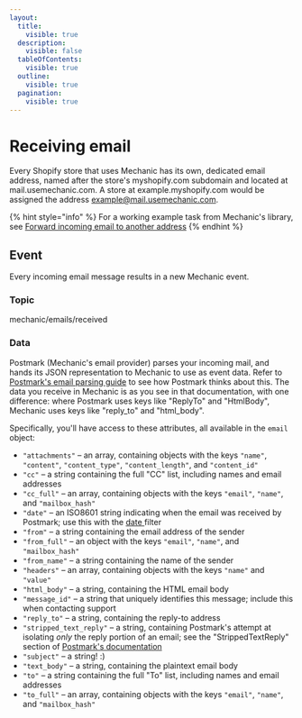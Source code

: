 ```yaml
---
layout:
  title:
    visible: true
  description:
    visible: false
  tableOfContents:
    visible: true
  outline:
    visible: true
  pagination:
    visible: true
---
```


# Receiving email

Every Shopify store that uses Mechanic has its own, dedicated email address, named after the store's myshopify.com subdomain and located at mail.usemechanic.com. A store at example.myshopify.com would be assigned the address example@mail.usemechanic.com.

{% hint style="info" %}
For a working example task from Mechanic's library, see [Forward incoming email to another address](https://tasks.mechanic.dev/forward-incoming-email-to-another-address)
{% endhint %}

## Event

Every incoming email message results in a new Mechanic event.

### Topic

mechanic/emails/received

### Data

Postmark (Mechanic's email provider) parses your incoming mail, and hands its JSON representation to Mechanic to use as event data. Refer to [Postmark's email parsing guide](https://postmarkapp.com/developer/user-guide/inbound/parse-an-email) to see how Postmark thinks about this. The data you receive in Mechanic is as you see in that documentation, with one difference: where Postmark uses keys like "ReplyTo" and "HtmlBody", Mechanic uses keys like "reply\_to" and "html\_body".

Specifically, you'll have access to these attributes, all available in the `email` object:

* `"attachments"` – an array, containing objects with the keys `"name"`, `"content"`, `"content_type"`, `"content_length"`, and `"content_id"`
* `"cc"` – a string containing the full "CC" list, including names and email addresses
* `"cc_full"` – an array, containing objects with the keys `"email"`, `"name"`, and `"mailbox_hash"`
* `"date"` – an ISO8601 string indicating when the email was received by Postmark; use this with the [date ](../liquid/filters/#date-parse\_date)filter
* `"from"` – a string containing the email address of the sender
* `"from_full"` – an object with the keys `"email"`, `"name"`, and `"mailbox_hash"`
* `"from_name"` – a string containing the name of the sender
* `"headers"` – an array, containing objects with the keys `"name"` and `"value"`
* `"html_body"` – a string, containing the HTML email body
* `"message_id"` – a string that uniquely identifies this message; include this when contacting support
* `"reply_to"` – a string, containing the reply-to address
* `"stripped_text_reply"` – a string, containing Postmark's attempt at isolating _only_ the reply portion of an email; see the "StrippedTextReply" section of [Postmark's documentation](https://postmarkapp.com/developer/user-guide/inbound/parse-an-email)
* `"subject"` – a string! :)
* `"text_body"` – a string, containing the plaintext email body
* `"to"` – a string containing the full "To" list, including names and email addresses
* `"to_full"` – an array, containing objects with the keys `"email"`, `"name"`, and `"mailbox_hash"`
